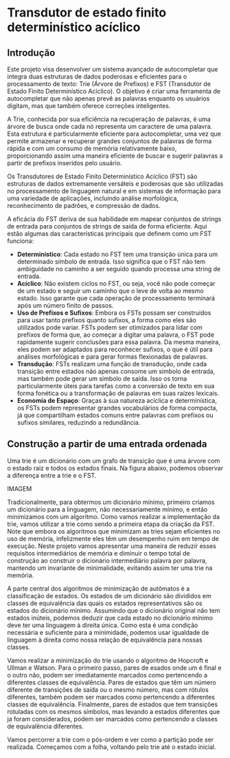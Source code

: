 # Transdutor de estado finito determinístico acíclico
## Introdução

Este projeto visa desenvolver um sistema avançado de autocompletar que integra duas estruturas de dados poderosas e eficientes para o processamento de texto: Trie (Árvore de Prefixos) e FST (Transdutor de Estado Finito Determinístico Acíclico). O objetivo é criar uma ferramenta de autocompletar que não apenas prevê as palavras enquanto os usuários digitam, mas que também oferece correções inteligentes.

A Trie, conhecida por sua eficiência na recuperação de palavras, é uma árvore de busca onde cada nó representa um caractere de uma palavra. Esta estrutura é particularmente eficiente para autocompletar, uma vez que permite armazenar e recuperar grandes conjuntos de palavras de forma rápida e com um consumo de memória relativamente baixo, proporcionando assim uma maneira eficiente de buscar e sugerir palavras a partir de prefixos inseridos pelo usuário.

Os Transdutores de Estado Finito Determinístico Acíclico (FST) são estruturas de dados extremamente versáteis e poderosas que são utilizadas no processamento de linguagem natural e em sistemas de informação para uma variedade de aplicações, incluindo análise morfológica, reconhecimento de padrões, e compressão de dados.

A eficácia do FST deriva de sua habilidade em mapear conjuntos de strings de entrada para conjuntos de strings de saída de forma eficiente. Aqui estão algumas das características principais que definem como um FST funciona:

- **Determinístico**: Cada estado no FST tem uma transição única para um determinado símbolo de entrada. Isso significa que o FST não tem ambiguidade no caminho a ser seguido quando processa uma string de entrada.
- **Acíclico**: Não existem ciclos no FST, ou seja, você não pode começar de um estado e seguir um caminho que o leve de volta ao mesmo estado. Isso garante que cada operação de processamento terminará após um número finito de passos.
- **Uso de Prefixos e Sufixos**: Embora os FSTs possam ser construídos para usar tanto prefixos quanto sufixos, a forma como eles são utilizados pode variar. FSTs podem ser otimizados para lidar com prefixos de forma que, ao começar a digitar uma palavra, o FST pode rapidamente sugerir conclusões para essa palavra. Da mesma maneira, eles podem ser adaptados para reconhecer sufixos, o que é útil para análises morfológicas e para gerar formas flexionadas de palavras.
- **Transdução**: FSTs realizam uma função de transdução, onde cada transição entre estados não apenas consome um símbolo de entrada, mas também pode gerar um símbolo de saída. Isso os torna particularmente úteis para tarefas como a conversão de texto em sua forma fonética ou a transformação de palavras em suas raízes lexicais.
- **Economia de Espaço**: Graças à sua natureza acíclica e determinística, os FSTs podem representar grandes vocabulários de forma compacta, já que compartilham estados comuns entre palavras com prefixos ou sufixos similares, reduzindo a redundância.

## Construção a partir de uma entrada ordenada
Uma trie é um dicionário com um grafo de transição que é uma árvore com o estado raiz e todos os estados finais. Na figura abaixo, podemos observar a diferença entre a trie e o FST.

IMAGEM

Tradicionalmente, para obtermos um dicionário mínimo, primeiro criamos um dicionário para a linguagem, não necessariamente mínimo, e então minimizamos com um algoritmo. Como vamos realizar a implementação da trie, vamos utilizar a trie como sendo a primeira etapa da criação da FST. Note que embora os algoritmos que minimizam as tries sejam eficientes no uso de memória, infelizmente eles têm um desempenho ruim em tempo de execução. Neste projeto vamos apresentar uma maneira de reduzir esses requisitos intermediários de memória e diminuir o tempo total de construção ao construir o dicionário intermediário palavra por palavra, mantendo um invariante de minimalidade, evitando assim ter uma trie na memória.

A parte central dos algoritmos de minimização de autômatos é a classificação de estados. Os estados de um dicionário são divididos em classes de equivalência das quais os estados representativos são os estados do dicionário mínimo. Assumindo que o dicionário original não tem estados inúteis, podemos deduzir que cada estado no dicionário mínimo deve ter uma linguagem à direita única. Como esta é uma condição necessária e suficiente para a minimidade, podemos usar igualdade de linguagem à direita como nossa relação de equivalência para nossas classes.

Vamos realizar a minimização do trie usando o algoritmo de Hopcroft e Ullman e Watson. Para o primeiro passo, pares de esados onde um é final e o outro não, podem ser imediatamente marcados como pertencendo a diferentes classes de equivalência. Pares de estados que têm um número diferente de transições de saída ou o mesmo número, mas com rótulos diferentes, também podem ser marcados como pertencendo a diferentes classes de equivalência. Finalmente, pares de estados que tem transições rotuladas com os mesmos símbolos, mas levando a estados diferentes que ja foram considerados, podem ser marcados como pertencendo a classes de equivalência diferentes.

Vamos percorrer a trie com o pós-ordem e ver como a partição pode ser realizada. Começamos com a folha, voltando pelo trie até o estado inicial. 




